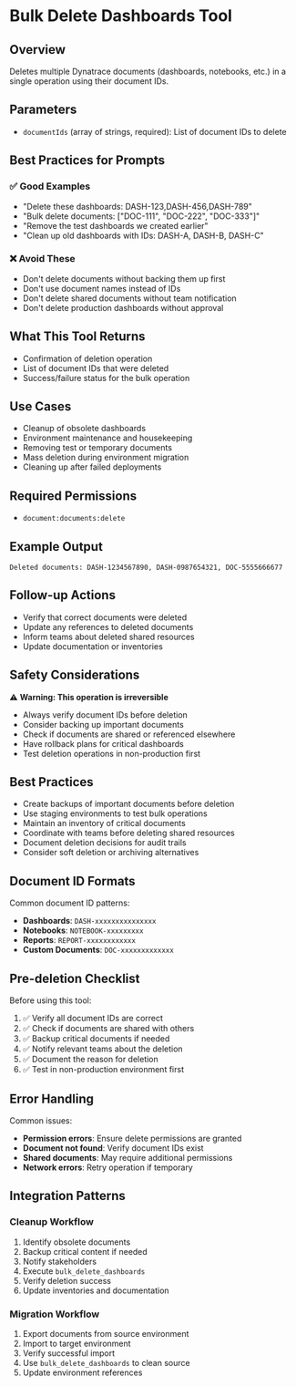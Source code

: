 # Bulk Delete Dashboards Tool

## Overview

Deletes multiple Dynatrace documents (dashboards, notebooks, etc.) in a single operation using their document IDs.

## Parameters

- `documentIds` (array of strings, required): List of document IDs to delete

## Best Practices for Prompts

### ✅ Good Examples

- "Delete these dashboards: DASH-123,DASH-456,DASH-789"
- "Bulk delete documents: [\"DOC-111\", \"DOC-222\", \"DOC-333\"]"
- "Remove the test dashboards we created earlier"
- "Clean up old dashboards with IDs: DASH-A, DASH-B, DASH-C"

### ❌ Avoid These

- Don't delete documents without backing them up first
- Don't use document names instead of IDs
- Don't delete shared documents without team notification
- Don't delete production dashboards without approval

## What This Tool Returns

- Confirmation of deletion operation
- List of document IDs that were deleted
- Success/failure status for the bulk operation

## Use Cases

- Cleanup of obsolete dashboards
- Environment maintenance and housekeeping
- Removing test or temporary documents
- Mass deletion during environment migration
- Cleaning up after failed deployments

## Required Permissions

- `document:documents:delete`

## Example Output

```text
Deleted documents: DASH-1234567890, DASH-0987654321, DOC-5555666677
```

## Follow-up Actions

- Verify that correct documents were deleted
- Update any references to deleted documents
- Inform teams about deleted shared resources
- Update documentation or inventories

## Safety Considerations

⚠️ **Warning: This operation is irreversible**

- Always verify document IDs before deletion
- Consider backing up important documents
- Check if documents are shared or referenced elsewhere
- Have rollback plans for critical dashboards
- Test deletion operations in non-production first

## Best Practices

- Create backups of important documents before deletion
- Use staging environments to test bulk operations
- Maintain an inventory of critical documents
- Coordinate with teams before deleting shared resources
- Document deletion decisions for audit trails
- Consider soft deletion or archiving alternatives

## Document ID Formats

Common document ID patterns:

- **Dashboards**: `DASH-xxxxxxxxxxxxxxx`
- **Notebooks**: `NOTEBOOK-xxxxxxxxx`
- **Reports**: `REPORT-xxxxxxxxxxxx`
- **Custom Documents**: `DOC-xxxxxxxxxxxxx`

## Pre-deletion Checklist

Before using this tool:

1. ✅ Verify all document IDs are correct
2. ✅ Check if documents are shared with others
3. ✅ Backup critical documents if needed
4. ✅ Notify relevant teams about the deletion
5. ✅ Document the reason for deletion
6. ✅ Test in non-production environment first

## Error Handling

Common issues:

- **Permission errors**: Ensure delete permissions are granted
- **Document not found**: Verify document IDs exist
- **Shared documents**: May require additional permissions
- **Network errors**: Retry operation if temporary

## Integration Patterns

### Cleanup Workflow

1. Identify obsolete documents
2. Backup critical content if needed
3. Notify stakeholders
4. Execute `bulk_delete_dashboards`
5. Verify deletion success
6. Update inventories and documentation

### Migration Workflow

1. Export documents from source environment
2. Import to target environment
3. Verify successful import
4. Use `bulk_delete_dashboards` to clean source
5. Update environment references
